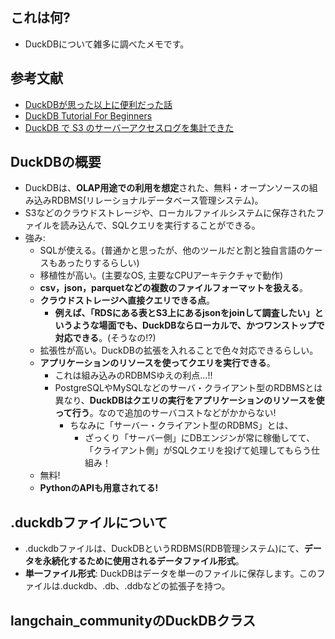 ## これは何?

- DuckDBについて雑多に調べたメモです。

## 参考文献

- [DuckDBが思った以上に便利だった話](https://techblog.cartaholdings.co.jp/entry/duckdb-trial)
- [DuckDB Tutorial For Beginners](https://motherduck.com/blog/duckdb-tutorial-for-beginners/)
- [DuckDB で S3 のサーバーアクセスログを集計できた](https://zenn.dev/jigjp_engineer/articles/a9e0bcfa536ad2)

## DuckDBの概要

- DuckDBは、**OLAP用途での利用を想定**された、無料・オープンソースの組み込みRDBMS(リレーショナルデータベース管理システム)。
- S3などのクラウドストレージや、ローカルファイルシステムに保存されたファイルを読み込んで、SQLクエリを実行することができる。
- 強み:
  - SQLが使える。(普通かと思ったが、他のツールだと割と独自言語のケースもあったりするらしい)
  - 移植性が高い。(主要なOS, 主要なCPUアーキテクチャで動作)
  - **csv，json，parquetなどの複数のファイルフォーマットを扱える**。
  - **クラウドストレージへ直接クエリできる点**。
    - **例えば、「RDSにある表とS3上にあるjsonをjoinして調査したい」というような場面でも、DuckDBならローカルで、かつワンストップで対応できる**。(そうなの!?)
  - 拡張性が高い。DuckDBの拡張を入れることで色々対応できるらしい。
  - **アプリケーションのリソースを使ってクエリを実行できる**。
    - これは組み込みのRDBMSゆえの利点...!!
    - PostgreSQLやMySQLなどのサーバ・クライアント型のRDBMSとは異なり、**DuckDBはクエリの実行をアプリケーションのリソースを使って行う**。なので追加のサーバコストなどがかからない!
      - ちなみに「サーバー・クライアント型のRDBMS」とは、
        - ざっくり「サーバー側」にDBエンジンが常に稼働してて、「クライアント側」がSQLクエリを投げて処理してもらう仕組み！
  - 無料!
  - **PythonのAPIも用意されてる!**

## .duckdbファイルについて

- .duckdbファイルは、DuckDBというRDBMS(RDB管理システム)にて、**データを永続化するために使用されるデータファイル形式**。
- **単一ファイル形式**: DuckDBはデータを単一のファイルに保存します。このファイルは.duckdb、.db、.ddbなどの拡張子を持つ。

## langchain_communityのDuckDBクラス

